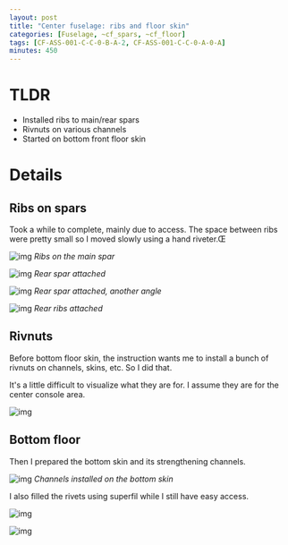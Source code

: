 ```yaml
---
layout: post
title: "Center fuselage: ribs and floor skin"
categories: [Fuselage, ~cf_spars, ~cf_floor]
tags: [CF-ASS-001-C-C-0-B-A-2, CF-ASS-001-C-C-0-A-0-A]
minutes: 450
---
```


# TLDR

- Installed ribs to main/rear spars
- Rivnuts on various channels
- Started on bottom front floor skin

# Details

## Ribs on spars

Took a while to complete, mainly due to access. The space between ribs were pretty small so I moved slowly using a hand riveter.Œ

![img](https://lh3.googleusercontent.com/pw/AP1GczOHRp_WDTE6AnjJVXN-NKDeJTSqSwfui--Esob9WGVhejXrFj7-vnvYh1zXIyX4Bx_9isfa9JNBjS3QN5_NqsU6P7cfUSPpGjdVx-OR-Wpsjv_Z2uw5_MT5Dvun0URzNlzBgVTi17LWP3v1D2JgMVqSwg=w2274-h1712-s-no-gm?authuser=0)
_Ribs on the main spar_

![img](https://lh3.googleusercontent.com/pw/AP1GczN_lqCLJH7oPQkTA20jhORc05s1AlW8hxw4tU3LffzdspfiycPVVnJtugeZHck4mE83UNb2kiaakAn7FysL3W_jZKIBMX60rHlz7Yvyy1zbaHGzcn3vfMr3wwkNTAWiXb5mxEsiF75_FkGe8dF3_pcWDA=w2274-h1712-s-no-gm?authuser=0)
_Rear spar attached_

![img](https://lh3.googleusercontent.com/pw/AP1GczPtA2wng3t0D7yQEBVjTOXhBc7oVgHOHjZl7kqOOx5GKvbKy7DekaDb795o22om3B9Xb2kAeH2DBLybWP9EGJHBxX4wWN-Agokt2tCnRYnkCfoWbPeFwF7Qz-zupFAcEhHx_vvQ2ekhg8UDFtmUjAxSHQ=w2274-h1712-s-no-gm?authuser=0)
_Rear spar attached, another angle_

![img](https://lh3.googleusercontent.com/pw/AP1GczOcEGqGrxONVpF4yuilAfDZr4MJ5AKUM4SUgWd_G6lGG6ukxFwh1YvO_b3f3lHCaAGrQ1n8fQa8GoVJetOoF57IrkYwtpokrxSqC7KHSBzE9jjVHI2rfrNOnYe_DMQoMFdMc5puXwtbicAtbBIv-RIxPw=w2274-h1712-s-no-gm?authuser=0)
_Rear ribs attached_

## Rivnuts

Before bottom floor skin, the instruction wants me to install a bunch of rivnuts on channels, skins, etc. So I did that.

It's a little difficult to visualize what they are for. I assume they are for the center console area.

![img](https://lh3.googleusercontent.com/pw/AP1GczPj5mB-NBbl_DPS5qz-m1AjrpEnaV3gcrX0lbNPsTnqlkg214Wt2C_Clmg4WVpRFoTmL_pj5wgEO48BFUXzzVPiQ7KXKE-_xk3ePV7B48q3v3dFzLoyLzdLyYZxeQy1JCjDSYG4wZlpuC0sUj0LNoxXmA=w2274-h1712-s-no-gm?authuser=0)

## Bottom floor

Then I prepared the bottom skin and its strengthening channels.

![img](https://lh3.googleusercontent.com/pw/AP1GczPX-mu7UouvY3Rv92f5ZrT2aCym2Y6OR60suPy-tkm8PT1TW9ydVyMH2_CTEszOdrTN4B9ignqYspzSe4bdBpAnBVAtlsxRVvFzc9LsPBISuRPFTa5JnHUMKVo2THTa_zmQSxZYZmj0tEjtSwGGaa21pQ=w2274-h1712-s-no-gm?authuser=0)
_Channels installed on the bottom skin_

I also filled the rivets using superfil while I still have easy access.

![img](https://lh3.googleusercontent.com/pw/AP1GczOBsS1vMkdwg0v8cgooaMuPJZboJyquc3uMzHurvZgN9Zm2JpXzHLh0MQL_CXAMOYRAyQaJIsywl4NcaHp26urXgLtgNXXVOXDdUe6DV2JdVy9hDdcfjoaSHTOzq4yJ2z5UckwWDJmXW28ozRTaigx_vg=w1290-h1712-s-no-gm?authuser=0)

![img](https://lh3.googleusercontent.com/pw/AP1GczOOxN6BjBECRw1hQwyX8bUnolBzzJcz7Db8SgwVtpUkFjhVjR1MFgUVE9Da7zVkWhm_gQzn5R5RSlpuF6O4Mh6XlSDWoQdEHoBKtH6Ypj0AAH4rNOe_Oe0s5StR7tTYwDJKgG50q63xxln8FTBDCugXXA=w1290-h1712-s-no-gm?authuser=0)
